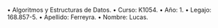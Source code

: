 
• Algoritmos y Estructuras de Datos.
• Curso: K1054.
• Año: 1.
• Legajo: 168.857-5.
• Apellido: Ferreyra.
• Nombre: Lucas.
